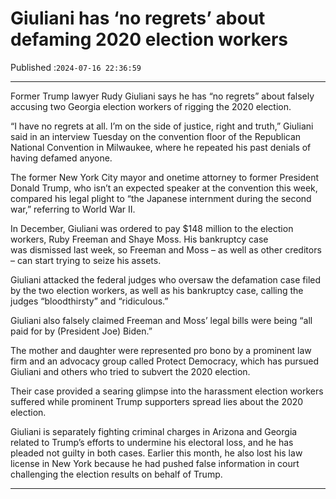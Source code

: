 # Giuliani has ‘no regrets’ about defaming 2020 election workers

Published :`2024-07-16 22:36:59`

---

Former Trump lawyer Rudy Giuliani says he has “no regrets” about falsely accusing two Georgia election workers of rigging the 2020 election.

“I have no regrets at all. I’m on the side of justice, right and truth,” Giuliani said in an interview Tuesday on the convention floor of the Republican National Convention in Milwaukee, where he repeated his past denials of having defamed anyone.

The former New York City mayor and onetime attorney to former President Donald Trump, who isn’t an expected speaker at the convention this week, compared his legal plight to “the Japanese internment during the second war,” referring to World War II.

In December, Giuliani was ordered to pay $148 million to the election workers, Ruby Freeman and Shaye Moss. His bankruptcy case was dismissed last week, so Freeman and Moss – as well as other creditors – can start trying to seize his assets.

Giuliani attacked the federal judges who oversaw the defamation case filed by the two election workers, as well as his bankruptcy case, calling the judges “bloodthirsty” and “ridiculous.”

Giuliani also falsely claimed Freeman and Moss’ legal bills were being “all paid for by (President Joe) Biden.”

The mother and daughter were represented pro bono by a prominent law firm and an advocacy group called Protect Democracy, which has pursued Giuliani and others who tried to subvert the 2020 election.

Their case provided a searing glimpse into the harassment election workers suffered while prominent Trump supporters spread lies about the 2020 election.

Giuliani is separately fighting criminal charges in Arizona and Georgia related to Trump’s efforts to undermine his electoral loss, and he has pleaded not guilty in both cases. Earlier this month, he also lost his law license in New York because he had pushed false information in court challenging the election results on behalf of Trump.

---

